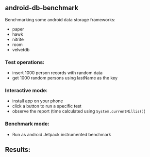 ## android-db-benchmark

Benchmarking some android data storage frameworks:

- paper
- hawk
- nitrite
- room
- velvetdb


### Test operations:

- insert 1000 person records with random data
- get 1000 random persons using lastName as the key


### Interactive mode:

- install app on your phone
- click a button to run a specific test
- observe the report (time calculated using `System.currentMillis()`)

### Benchmark mode:

- Run as android Jetpack instrumented benchmark

## Results:

